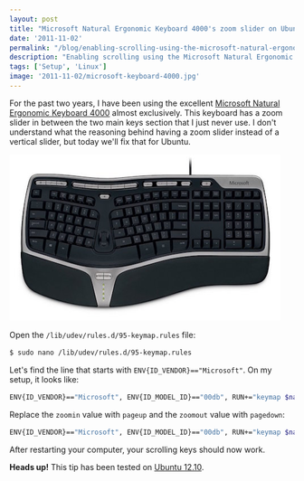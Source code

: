```yaml
---
layout: post
title: "Microsoft Natural Ergonomic Keyboard 4000's zoom slider on Ubuntu 12.10"
date: '2011-11-02'
permalink: "/blog/enabling-scrolling-using-the-microsoft-natural-ergonomic-keyboard-4000s-zoom-slider-on-ubuntu-1210/"
description: "Enabling scrolling using the Microsoft Natural Ergonomic Keyboard 4000's zoom slider on Ubuntu 12.10"
tags: ['Setup', 'Linux']
image: '2011-11-02/microsoft-keyboard-4000.jpg'
---
```


For the past two years, I have been using the excellent [Microsoft Natural Ergonomic Keyboard 4000](https://www.amazon.com/Microsoft-Natural-Ergonomic-Keyboard-4000/dp/B000A6PPOK) almost exclusively. This keyboard has a zoom slider in between the two main keys section that I just never use. I don't understand what the reasoning behind having a zoom slider instead of a vertical slider, but today we'll fix that for Ubuntu.

![Microsoft Natural Ergonomic Keyboard 4000](/public/images/blog/2011-11-02/microsoft-keyboard-4000.jpg)

Open the `/lib/udev/rules.d/95-keymap.rules` file:

```bash
$ sudo nano /lib/udev/rules.d/95-keymap.rules
```

Let's find the line that starts with `ENV{ID_VENDOR}=="Microsoft"`. On my setup, it looks like:

```bash
ENV{ID_VENDOR}=="Microsoft", ENV{ID_MODEL_ID}=="00db", RUN+="keymap $name 0xc022d zoomin 0xc022e zoomout"
```

Replace the `zoomin` value with `pageup` and the `zoomout` value with `pagedown`:

```bash
ENV{ID_VENDOR}=="Microsoft", ENV{ID_MODEL_ID}=="00db", RUN+="keymap $name 0xc022d pageup 0xc022e pagedown"
```

After restarting your computer, your scrolling keys should now work.

**Heads up!** This tip has been tested on [Ubuntu 12.10](https://en.wikipedia.org/wiki/List_of_Ubuntu_releases#Ubuntu_12.10_.28Quantal_Quetzal.29).
